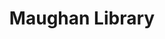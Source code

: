 ---
title: Maughan Library
layout: index
history: history text
architecture: architectural text
function: function text
image-url1: image url from flickr
image-url2:
image-url3:
image-title1:
image-title2:
image-title3:
tags: tag
---